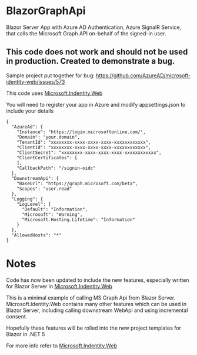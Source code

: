 # BlazorGraphApi

Blazor Server App with Azure AD Authentication, Azure SignalR Service, that calls the Microsoft Graph API on-behalf of the signed-in user.

## This code does not work and should not be used in production. Created to demonstrate a bug.

Sample project put together for bug: https://github.com/AzureAD/microsoft-identity-web/issues/573

This code uses [Microsoft.Indentity.Web](https://github.com/AzureAD/microsoft-identity-web)

You will need to register your app in Azure and modify appsettings.json to include your details

```
{
  "AzureAd": {
    "Instance": "https://login.microsoftonline.com/",
    "Domain": "your.domain",
    "TenantId": "xxxxxxxx-xxxx-xxxx-xxxx-xxxxxxxxxxxx",
    "ClientId": "xxxxxxxx-xxxx-xxxx-xxxx-xxxxxxxxxxxx",
    "ClientSecret": "xxxxxxxx-xxxx-xxxx-xxxx-xxxxxxxxxxxx",
    "ClientCertificates": [
    ],
    "CallbackPath": "/signin-oidc"
  },
  "DownstreamApi": {
    "BaseUrl": "https://graph.microsoft.com/beta",
    "Scopes": "user.read"
  },
  "Logging": {
    "LogLevel": {
      "Default": "Information",
      "Microsoft": "Warning",
      "Microsoft.Hosting.Lifetime": "Information"
    }
  },
  "AllowedHosts": "*"
}
```

# Notes

Code has now been updated to include the new features, especially written for Blazor Server in
[Microsoft.Indentity.Web](https://github.com/AzureAD/microsoft-identity-web)


This is a minimal example of calling MS Graph Api from Blazor Server.
Microsoft.Identity.Web contains many other features which can be used in Blazor Server, including calling downstream WebApi and using incremental consent.

Hopefully these features will be rolled into the new project templates for Blazor in .NET 5


For more info refer to [Microsoft.Indentity.Web](https://github.com/AzureAD/microsoft-identity-web)
